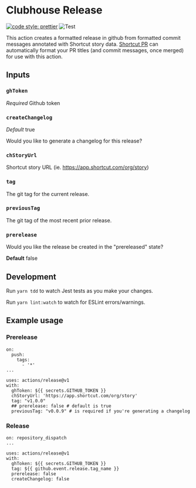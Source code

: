 # Clubhouse Release

[![code style:
prettier](https://img.shields.io/badge/code_style-prettier-ff69b4.svg?style=flat-square)](https://github.com/prettier/prettier)
![Test](https://github.com/farmersdog/clubhouse-pr/workflows/Test/badge.svg)

This action creates a formatted release in github from formatted commit messages annotated with Shortcut story data. [Shortcut PR](https://github.com/marketplace/actions/clubhouse-pr)
can automatically format your PR titles (and commit messages, once merged) for use with this action.

## Inputs

### `ghToken`

_Required_ Github token

### `createChangelog`

_Default_ true

Would you like to generate a changelog for this release?

### `chStoryUrl`

Shortcut story URL (ie. https://app.shortcut.com/org/story)

### `tag`

The git tag for the current release.

### `previousTag`

The git tag of the most recent prior release.

### `prerelease`

Would you like the release be created in the "prereleased" state?

**Default** false

## Development

Run `yarn tdd` to watch Jest tests as you make your changes.

Run `yarn lint:watch` to watch for ESLint errors/warnings.

## Example usage

### Prerelease

```
on:
  push:
    tags:
      - '*'
...

uses: actions/release@v1
with:
  ghToken: ${{ secrets.GITHUB_TOKEN }}
  chStoryUrl: 'https://app.shortcut.com/org/story'
  tag: "v1.0.0"
  ## prerelease: false # default is true
  previousTag: "v0.0.9" # is required if you're generating a changelog
```

### Release

```
on: repository_dispatch
...

uses: actions/release@v1
with:
  ghToken: ${{ secrets.GITHUB_TOKEN }}
  tag: ${{ github.event.release.tag_name }}
  prerelease: false
  createChangelog: false
```

